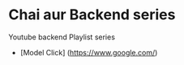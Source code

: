 # Chai aur Backend series

Youtube backend Playlist series
- [Model Click] (https://www.google.com/)